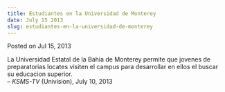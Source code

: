 ```yaml
---
title: Estudiantes en la Universidad de Monterey
date: July 15 2013
slug: estudiantes-en-la-universidad-de-monterey
---
```





<span class="date">Posted on Jul 15, 2013    </span>
<p>La Universidad Estatal de la Bahia de Monterey permite que
jovenes de preparatorias locates visiten el campus para desarrollar
en ellos el buscar su educacion superior.<br>
&#x2013; <em>KSMS-TV</em> (Univision), July 10, 2013</br></p>





